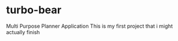 # turbo-bear
Multi Purpose Planner Application
This is my first project that i might actually finish
